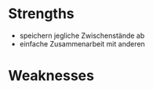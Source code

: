# Strengths 

- speichern jegliche Zwischenstände ab
- einfache Zusammenarbeit mit anderen 

# Weaknesses

